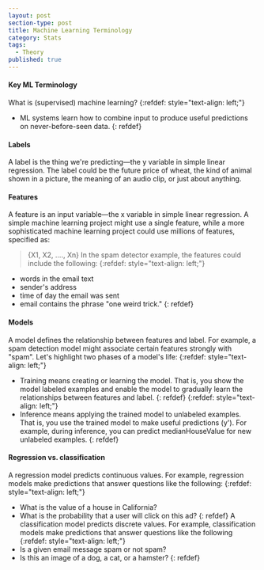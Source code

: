 ```yaml
---
layout: post
section-type: post
title: Machine Learning Terminology
category: Stats
tags:
  - Theory
published: true
---
```


#### Key ML Terminology
What is (supervised) machine learning? 
{:refdef: style="text-align: left;"}
- ML systems learn how to combine input to produce useful predictions on never-before-seen data.
{: refdef}
#### Labels
A label is the thing we're predicting—the y variable in simple linear regression. The label could be the future price of wheat, the kind of animal shown in a picture, the meaning of an audio clip, or just about anything.
#### Features
A feature is an input variable—the x variable in simple linear regression. A simple machine learning project might use a single feature, while a more sophisticated machine learning project could use millions of features, specified as:
> {X1, X2, ...., Xn}
In the spam detector example, the features could include the following:
{:refdef: style="text-align: left;"}
- words in the email text
- sender's address
- time of day the email was sent
- email contains the phrase "one weird trick."
{: refdef}
#### Models
A model defines the relationship between features and label. For example, a spam detection model might associate certain features strongly with "spam". Let's highlight two phases of a model's life:
{:refdef: style="text-align: left;"}
- Training means creating or learning the model. That is, you show the model labeled examples and enable the model to gradually learn the relationships between features and label.
{: refdef}
{:refdef: style="text-align: left;"}
- Inference means applying the trained model to unlabeled examples. That is, you use the trained model to make useful predictions (y'). For example, during inference, you can predict medianHouseValue for new unlabeled examples.
{: refdef}
#### Regression vs. classification
A regression model predicts continuous values. For example, regression models make predictions that answer questions like the following:
{:refdef: style="text-align: left;"}
- What is the value of a house in California?
- What is the probability that a user will click on this ad?
{: refdef}
A classification model predicts discrete values. For example, classification models make predictions that answer questions like the following
{:refdef: style="text-align: left;"}
- Is a given email message spam or not spam?
- Is this an image of a dog, a cat, or a hamster?
{: refdef}
